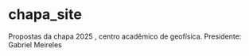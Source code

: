 # chapa_site
Propostas da chapa 2025 , centro acadêmico de geofísica. Presidente: Gabriel Meireles

